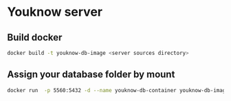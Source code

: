 # Youknow server

## Build docker
```bash
docker build -t youknow-db-image <server sources directory>
```
## Assign your database folder by mount

```bash
docker run  -p 5560:5432 -d --name youknow-db-container youknow-db-image
```

